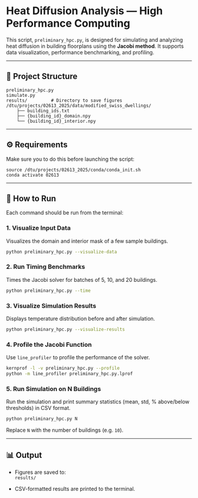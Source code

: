 # Heat Diffusion Analysis — High Performance Computing

This script, `preliminary_hpc.py`, is designed for simulating and analyzing heat diffusion in building floorplans using the **Jacobi method**. It supports data visualization, performance benchmarking, and profiling.

---

## 📁 Project Structure

```text
preliminary_hpc.py
simulate.py
results/         # Directory to save figures
/dtu/projects/02613_2025/data/modified_swiss_dwellings/
    ├── building_ids.txt
    ├── {building_id}_domain.npy
    └── {building_id}_interior.npy
```

---

## ⚙️ Requirements

Make sure you to do this before launching the script:

```
source /dtu/projects/02613_2025/conda/conda_init.sh
conda activate 02613
```

---

## 🚀 How to Run

Each command should be run from the terminal:

### 1. Visualize Input Data

Visualizes the domain and interior mask of a few sample buildings.

```bash
python preliminary_hpc.py --visualize-data
```

### 2. Run Timing Benchmarks

Times the Jacobi solver for batches of 5, 10, and 20 buildings.

```bash
python preliminary_hpc.py --time
```

### 3. Visualize Simulation Results

Displays temperature distribution before and after simulation.

```bash
python preliminary_hpc.py --visualize-results
```

### 4. Profile the Jacobi Function

Use `line_profiler` to profile the performance of the solver.

```bash
kernprof -l -v preliminary_hpc.py --profile
python -m line_profiler preliminary_hpc.py.lprof
```

### 5. Run Simulation on N Buildings

Run the simulation and print summary statistics (mean, std, % above/below thresholds) in CSV format.

```bash
python preliminary_hpc.py N
```

Replace `N` with the number of buildings (e.g. `10`).

---

## 📊 Output

- Figures are saved to:  
  `results/`

- CSV-formatted results are printed to the terminal.

